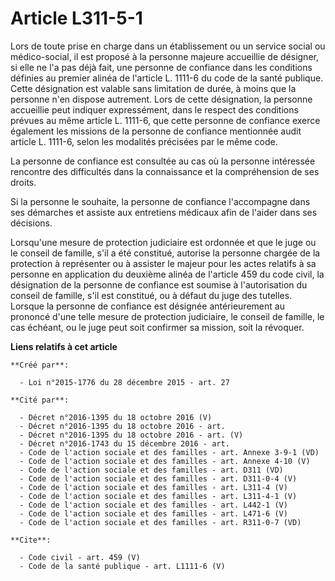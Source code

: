# Article L311-5-1

Lors de toute prise en charge dans un établissement ou un service social ou médico-social, il est proposé à la personne
majeure accueillie de désigner, si elle ne l'a pas déjà fait, une personne de confiance dans les conditions définies au
premier alinéa de l'article L. 1111-6 du code de la santé publique. Cette désignation est valable sans limitation de durée, à
moins que la personne n'en dispose autrement. Lors de cette désignation, la personne accueillie peut indiquer expressément,
dans le respect des conditions prévues au même article L. 1111-6, que cette personne de confiance exerce également les
missions de la personne de confiance mentionnée audit article L. 1111-6, selon les modalités précisées par le même code. 

La personne de confiance est consultée au cas où la personne intéressée rencontre des difficultés dans la connaissance et la
compréhension de ses droits. 

Si la personne le souhaite, la personne de confiance l'accompagne dans ses démarches et assiste aux entretiens médicaux afin
de l'aider dans ses décisions. 

Lorsqu'une mesure de protection judiciaire est ordonnée et que le juge ou le conseil de famille, s'il a été constitué,
autorise la personne chargée de la protection à représenter ou à assister le majeur pour les actes relatifs à sa personne en
application du deuxième alinéa de l'article 459 du code civil, la désignation de la personne de confiance est soumise à
l'autorisation du conseil de famille, s'il est constitué, ou à défaut du juge des tutelles. Lorsque la personne de confiance
est désignée antérieurement au prononcé d'une telle mesure de protection judiciaire, le conseil de famille, le cas échéant,
ou le juge peut soit confirmer sa mission, soit la révoquer.

**Liens relatifs à cet article**

	**Créé par**:

	  - Loi n°2015-1776 du 28 décembre 2015 - art. 27

	**Cité par**:

	  - Décret n°2016-1395 du 18 octobre 2016 (V)
	  - Décret n°2016-1395 du 18 octobre 2016 - art.
	  - Décret n°2016-1395 du 18 octobre 2016 - art. (V)
	  - Décret n°2016-1743 du 15 décembre 2016 - art.
	  - Code de l'action sociale et des familles - art. Annexe 3-9-1 (VD)
	  - Code de l'action sociale et des familles - art. Annexe 4-10 (V)
	  - Code de l'action sociale et des familles - art. D311 (VD)
	  - Code de l'action sociale et des familles - art. D311-0-4 (V)
	  - Code de l'action sociale et des familles - art. L311-4 (V)
	  - Code de l'action sociale et des familles - art. L311-4-1 (V)
	  - Code de l'action sociale et des familles - art. L442-1 (V)
	  - Code de l'action sociale et des familles - art. L471-6 (V)
	  - Code de l'action sociale et des familles - art. R311-0-7 (VD)

	**Cite**:

	  - Code civil - art. 459 (V)
	  - Code de la santé publique - art. L1111-6 (V)
